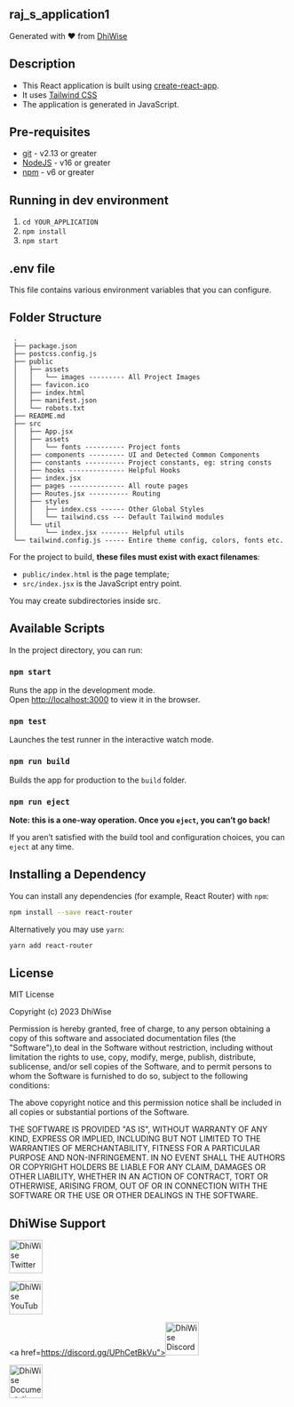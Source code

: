 ## raj_s_application1

Generated with ❤️ from [DhiWise](https://www.dhiwise.com)

## Description

- This React application is built using [create-react-app](https://create-react-app.dev/).
- It uses [Tailwind CSS](https://tailwindcss.com/)
- The application is generated in JavaScript.

## Pre-requisites

- [git](https://git-scm.com/) - v2.13 or greater
- [NodeJS](https://nodejs.org/en/) - v16 or greater
- [npm](https://www.npmjs.com/) - v6 or greater

## Running in dev environment

1.  `cd YOUR_APPLICATION`
2.  `npm install`
3.  `npm start`

## .env file

This file contains various environment variables that you can configure.

## Folder Structure

```
 .
 ├── package.json
 ├── postcss.config.js
 ├── public
 │   ├── assets
 │   │   └── images --------- All Project Images
 │   ├── favicon.ico
 │   ├── index.html
 │   ├── manifest.json
 │   └── robots.txt
 ├── README.md
 ├── src
 │   ├── App.jsx
 │   ├── assets
 │   │   └── fonts ---------- Project fonts
 │   ├── components --------- UI and Detected Common Components
 │   ├── constants ---------- Project constants, eg: string consts
 │   ├── hooks -------------- Helpful Hooks
 │   ├── index.jsx
 │   ├── pages -------------- All route pages
 │   ├── Routes.jsx ---------- Routing
 │   ├── styles
 │   │   ├── index.css ------ Other Global Styles
 │   │   └── tailwind.css --- Default Tailwind modules
 │   └── util
 │       └── index.jsx ------- Helpful utils
 └── tailwind.config.js ----- Entire theme config, colors, fonts etc.
```

For the project to build, **these files must exist with exact filenames**:

- `public/index.html` is the page template;
- `src/index.jsx` is the JavaScript entry point.

You may create subdirectories inside src.

## Available Scripts

In the project directory, you can run:

### `npm start`

Runs the app in the development mode.<br>
Open [http://localhost:3000](http://localhost:3000) to view it in the browser.

### `npm test`

Launches the test runner in the interactive watch mode.<br>

### `npm run build`

Builds the app for production to the `build` folder.<br>

### `npm run eject`

**Note: this is a one-way operation. Once you `eject`, you can’t go back!**

If you aren’t satisfied with the build tool and configuration choices, you can `eject` at any time.

## Installing a Dependency

You can install any dependencies (for example, React Router) with `npm`:

```sh
npm install --save react-router
```

Alternatively you may use `yarn`:

```sh
yarn add react-router
```

## License

MIT License

Copyright (c) 2023 DhiWise

Permission is hereby granted, free of charge, to any person obtaining a copy of this software and associated documentation files (the "Software"),to deal in the Software without restriction, including without limitation the rights to use, copy, modify, merge, publish, distribute, sublicense, and/or sell copies of the Software, and to permit persons to whom the Software is furnished to do so, subject to the following conditions:

The above copyright notice and this permission notice shall be included in all copies or substantial portions of the Software.

THE SOFTWARE IS PROVIDED "AS IS", WITHOUT WARRANTY OF ANY KIND, EXPRESS OR IMPLIED, INCLUDING BUT NOT LIMITED TO THE WARRANTIES OF MERCHANTABILITY, FITNESS FOR A PARTICULAR PURPOSE AND NON-INFRINGEMENT. IN NO EVENT SHALL THE AUTHORS OR COPYRIGHT HOLDERS BE LIABLE FOR ANY CLAIM, DAMAGES OR OTHER LIABILITY, WHETHER IN AN ACTION OF CONTRACT, TORT OR OTHERWISE, ARISING FROM, OUT OF OR IN CONNECTION WITH THE SOFTWARE OR THE USE OR OTHER DEALINGS IN THE SOFTWARE.

## DhiWise Support

<a href="https://twitter.com/dhiwise"><img src="https://user-images.githubusercontent.com/35039342/55471524-8e24cb00-5627-11e9-9389-58f3d4419153.png" width="60" alt="DhiWise Twitter"></a>

<a href="https://www.youtube.com/c/DhiWise"><img src="https://cdn.vox-cdn.com/thumbor/0kpe316UpZWk53iw3bOLoJfF6hI=/0x0:1680x1050/1400x1400/filters:focal(706x391:974x659):format(gif)/cdn.vox-cdn.com/uploads/chorus_image/image/56414325/YTLogo_old_new_animation.0.gif" width="60" alt="DhiWise YouTube"></a>

<a href=https://discord.gg/UPhCetBkVu"><img src="https://user-images.githubusercontent.com/47489894/183043664-b01aac56-0372-458a-bde9-3f2a6bded21b.png" width="60" alt="DhiWise Discord"></a>

<a href="https://docs.dhiwise.com/docs/react/intro"><img src="https://global-uploads.webflow.com/618e36726d3c0f19c9284e56/62383865d5477f2e4f6b6e2e_main-monogram-p-500.png" width="60" alt="DhiWise Documentation"></a>
